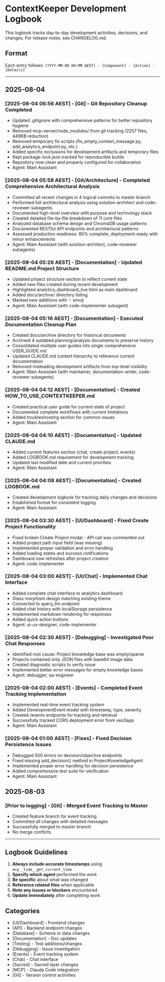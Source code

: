 # ContextKeeper Development Logbook

This logbook tracks day-to-day development activities, decisions, and changes. For release notes, see CHANGELOG.md.

## Format
Each entry follows: `[YYYY-MM-DD HH:MM AEST] - [Component] - [Action] - [Details]`

---

## 2025-08-04

### [2025-08-04 06:56 AEST] - [Git] - Git Repository Cleanup Completed
- Updated .gitignore with comprehensive patterns for better repository hygiene
- Removed mcp-server/node_modules/ from git tracking (2257 files, 449KB reduction)
- Removed temporary fix scripts (fix_empty_context_message.py, add_analytics_endpoint.py, etc.)
- Added specific exclusions for development artifacts and temporary files
- Kept package-lock.json tracked for reproducible builds
- Repository now clean and properly configured for collaboration
- Agent: Main Assistant

### [2025-08-04 05:58 AEST] - [Git/Architecture] - Completed Comprehensive Architectural Analysis
- Committed all recent changes in 4 logical commits to master branch
- Performed full architectural analysis using solution-architect and code-reviewer subagents
- Documented high-level overview with purpose and technology stack
- Created detailed file-by-file breakdown of 11 core files
- Analyzed database schema design and ChromaDB usage patterns
- Documented RESTful API endpoints and architectural patterns
- Assessed production readiness: 85% complete, deployment-ready with minor enhancements
- Agent: Main Assistant (with solution-architect, code-reviewer subagents)

### [2025-08-04 05:26 AEST] - [Documentation] - Updated README.md Project Structure
- Updated project structure section to reflect current state
- Added new files created during recent development
- Highlighted analytics_dashboard_live.html as main dashboard
- Added docs/archive/ directory listing
- Marked new additions with ✨ emoji
- Agent: Main Assistant (with code-implementer subagent)

### [2025-08-04 05:16 AEST] - [Documentation] - Executed Documentation Cleanup Plan
- Created docs/archive directory for historical documents
- Archived 4 outdated planning/analysis documents to preserve history
- Consolidated multiple user guides into single comprehensive USER_GUIDE.md
- Updated CLAUDE.md context hierarchy to reference current documentation
- Removed misleading development artifacts from top-level visibility
- Agent: Main Assistant (with maintainer, documentation-writer, code-reviewer subagents)

### [2025-08-04 04:12 AEST] - [Documentation] - Created HOW_TO_USE_CONTEXTKEEPER.md
- Created practical user guide for current state of project
- Documented complete workflows with current limitations
- Added troubleshooting section for common issues
- Agent: Main Assistant

### [2025-08-04 04:10 AEST] - [Documentation] - Updated CLAUDE.md
- Added current features section (chat, create project, events)
- Added LOGBOOK.md requirement for development tracking
- Updated last modified date and current priorities
- Agent: Main Assistant

### [2025-08-04 04:08 AEST] - [Documentation] - Created LOGBOOK.md
- Created development logbook for tracking daily changes and decisions
- Established format for consistent logging
- Agent: Main Assistant

### [2025-08-04 03:30 AEST] - [UI/Dashboard] - Fixed Create Project Functionality
- Fixed broken Create Project modal - API call was commented out
- Added project path input field (was missing)
- Implemented proper validation and error handling
- Added loading states and success notifications
- Dashboard now refreshes after project creation
- Agent: code-implementer

### [2025-08-04 03:00 AEST] - [UI/Chat] - Implemented Chat Interface
- Added complete chat interface to analytics dashboard
- Glass morphism design matching existing theme
- Connected to query_llm endpoint
- Added chat history with localStorage persistence
- Implemented markdown rendering for responses
- Added quick action buttons
- Agent: ui-ux-designer, code-implementer

### [2025-08-04 02:30 AEST] - [Debugging] - Investigated Poor Chat Responses
- Identified root cause: Project knowledge base was empty/sparse
- Projects contained only JSON files with base64 image data
- Created diagnostic scripts to verify issue
- Implemented better error messages for empty knowledge bases
- Agent: debugger, qa-engineer

### [2025-08-04 02:00 AEST] - [Events] - Completed Event Tracking Implementation
- Implemented real-time event tracking system
- Added DevelopmentEvent model with timestamp, type, severity
- Created /events endpoints for tracking and retrieval
- Successfully tracked CORS deployment error from veo3app
- Agent: Main Assistant

### [2025-08-04 01:00 AEST] - [Fixes] - Fixed Decision Persistence Issues
- Debugged 500 errors on decision/objective endpoints
- Fixed missing add_decision() method in ProjectKnowledgeAgent
- Implemented proper error handling for decision persistence
- Added comprehensive test suite for verification
- Agent: Main Assistant

## 2025-08-03

### [Prior to logging] - [Git] - Merged Event Tracking to Master
- Created feature branch for event tracking
- Committed all changes with detailed messages
- Successfully merged to master branch
- No merge conflicts

---

## Logbook Guidelines

1. **Always include accurate timestamps** using `mcp__time__get_current_time`
2. **Specify which agent** performed the work
3. **Be specific** about what was changed
4. **Reference related files** when applicable
5. **Note any issues or blockers** encountered
6. **Update immediately** after completing work

## Categories
- [UI/Dashboard] - Frontend changes
- [API] - Backend endpoint changes
- [Database] - Schema or data changes
- [Documentation] - Doc updates
- [Testing] - Test additions/changes
- [Debugging] - Issue investigation
- [Events] - Event tracking system
- [Chat] - Chat interface
- [Sacred] - Sacred layer changes
- [MCP] - Claude Code integration
- [Git] - Version control activities